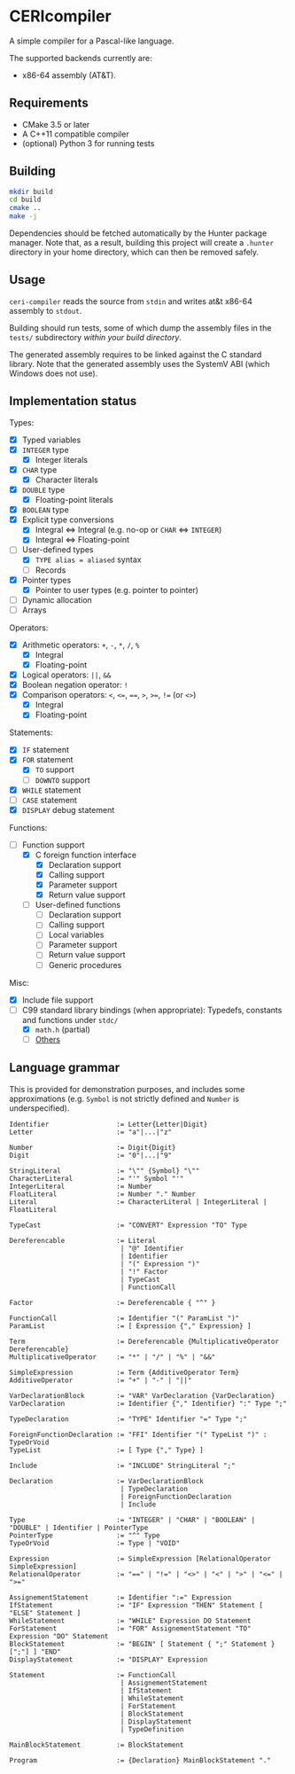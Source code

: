 # CERIcompiler

A simple compiler for a Pascal-like language.

The supported backends currently are:
- x86-64 assembly (AT&T).

## Requirements

- CMake 3.5 or later
- A C++11 compatible compiler
- (optional) Python 3 for running tests

## Building

```sh
mkdir build
cd build
cmake ..
make -j
```

Dependencies should be fetched automatically by the Hunter package manager.
Note that, as a result, building this project will create a `.hunter` directory in your home directory, which can then be removed safely.

## Usage

`ceri-compiler` reads the source from `stdin` and writes at&t x86-64 assembly to `stdout`.

Building should run tests, some of which dump the assembly files in the `tests/` subdirectory *within your build directory*.

The generated assembly requires to be linked against the C standard library.
Note that the generated assembly uses the SystemV ABI (which Windows does not use).

## Implementation status

Types:
- [x] Typed variables
- [x] `INTEGER` type
    - [x] Integer literals
- [x] `CHAR` type
    - [x] Character literals
- [x] `DOUBLE` type
    - [x] Floating-point literals
- [x] `BOOLEAN` type
- [x] Explicit type conversions
    - [x] Integral <=> Integral (e.g. no-op or `CHAR` <=> `INTEGER`)
    - [x] Integral <=> Floating-point
- [ ] User-defined types
    - [x] `TYPE alias = aliased` syntax
    - [ ] Records
- [x] Pointer types
    - [x] Pointer to user types (e.g. pointer to pointer)
- [ ] Dynamic allocation
- [ ] Arrays

Operators:
- [x] Arithmetic operators: `+`, `-`, `*`, `/`, `%`
    - [x] Integral
    - [x] Floating-point
- [x] Logical operators: `||`, `&&`
- [x] Boolean negation operator: `!`
- [x] Comparison operators: `<`, `<=`, `==`, `>`, `>=`, `!=` (or `<>`)
    - [x] Integral
    - [x] Floating-point

Statements:
- [x] `IF` statement
- [x] `FOR` statement
    - [x] `TO` support
    - [ ] `DOWNTO` support
- [x] `WHILE` statement
- [ ] `CASE` statement
- [x] `DISPLAY` debug statement

Functions:
- [ ] Function support
    - [x] C foreign function interface
        - [x] Declaration support
        - [x] Calling support
        - [x] Parameter support
        - [x] Return value support
    - [ ] User-defined functions
        - [ ] Declaration support
        - [ ] Calling support
        - [ ] Local variables
        - [ ] Parameter support
        - [ ] Return value support
        - [ ] Generic procedures

Misc:
- [x] Include file support
- [ ] C99 standard library bindings (when appropriate): Typedefs, constants and functions under `stdc/`
    - [x] `math.h` (partial)
    - [ ] [Others](https://en.cppreference.com/w/c/header)

## Language grammar

This is provided for demonstration purposes, and includes some approximations (e.g. `Symbol` is not strictly defined and
`Number` is underspecified).

```sf
Identifier                 := Letter{Letter|Digit}
Letter                     := "a"|...|"z"

Number                     := Digit{Digit}
Digit                      := "0"|...|"9"

StringLiteral              := "\"" {Symbol} "\""
CharacterLiteral           := "'" Symbol "'"
IntegerLiteral             := Number
FloatLiteral               := Number "." Number
Literal                    := CharacterLiteral | IntegerLiteral | FloatLiteral

TypeCast                   := "CONVERT" Expression "TO" Type

Dereferencable             := Literal
                            | "@" Identifier
                            | Identifier
                            | "(" Expression ")"
                            | "!" Factor
                            | TypeCast
                            | FunctionCall

Factor                     := Dereferencable { "^" }

FunctionCall               := Identifier "(" ParamList ")"
ParamList                  := [ Expression {"," Expression} ]

Term                       := Dereferencable {MultiplicativeOperator Dereferencable}
MultiplicativeOperator     := "*" | "/" | "%" | "&&"

SimpleExpression           := Term {AdditiveOperator Term}
AdditiveOperator           := "+" | "-" | "||"

VarDeclarationBlock        := "VAR" VarDeclaration {VarDeclaration}
VarDeclaration             := Identifier {"," Identifier} ":" Type ";"

TypeDeclaration            := "TYPE" Identifier "=" Type ";"

ForeignFunctionDeclaration := "FFI" Identifier "(" TypeList ")" : TypeOrVoid
TypeList                   := [ Type {"," Type} ]

Include                    := "INCLUDE" StringLiteral ";"

Declaration                := VarDeclarationBlock
                            | TypeDeclaration
                            | ForeignFunctionDeclaration
                            | Include

Type                       := "INTEGER" | "CHAR" | "BOOLEAN" | "DOUBLE" | Identifier | PointerType
PointerType                := "^" Type
TypeOrVoid                 := Type | "VOID"

Expression                 := SimpleExpression [RelationalOperator SimpleExpression]
RelationalOperator         := "==" | "!=" | "<>" | "<" | ">" | "<=" | ">="

AssignementStatement       := Identifier ":=" Expression
IfStatement                := "IF" Expression "THEN" Statement [ "ELSE" Statement ]
WhileStatement             := "WHILE" Expression DO Statement
ForStatement               := "FOR" AssignementStatement "TO" Expression "DO" Statement
BlockStatement             := "BEGIN" [ Statement { ";" Statement } [";"] ] "END"
DisplayStatement           := "DISPLAY" Expression

Statement                  := FunctionCall
                            | AssignementStatement
                            | IfStatement
                            | WhileStatement
                            | ForStatement
                            | BlockStatement
                            | DisplayStatement
                            | TypeDefinition

MainBlockStatement         := BlockStatement

Program                    := {Declaration} MainBlockStatement "."
```
